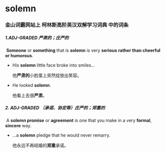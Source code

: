 # solemn

### 金山词霸网站上 柯林斯高阶英汉双解学习词典 中的词条

##### 1.ADJ-GRADED 严肃的；庄严的

​	**Someone** or **something** that is **solemn** is very **serious** **rather than cheerful or humorous**.

- His **solemn** little face broke into smiles...

  他**严肃的**小脸蛋上突然绽放出笑容。

- He looked **solemn**.

  他看上去很**严肃**。

##### 2. ADJ-GRADED （承诺、协定等）庄严的；郑重的

​	A **solemn promise** or **agreement** is one that you make in a very **formal**, **sincere** way.

- ...a **solemn** pledge that he would never remarry.

  他永远不再结婚的**郑重**承诺。















